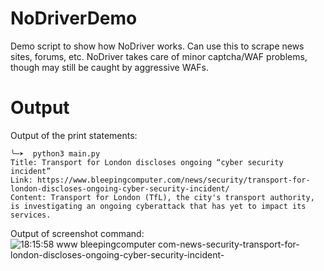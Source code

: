 # NoDriverDemo
Demo script to show how NoDriver works. Can use this to scrape news sites, forums, etc. NoDriver takes care of minor captcha/WAF problems, though may still be caught by aggressive WAFs.

# Output

Output of the print statements:
```
╰─➤  python3 main.py
Title: Transport for London discloses ongoing “cyber security incident”
Link: https://www.bleepingcomputer.com/news/security/transport-for-london-discloses-ongoing-cyber-security-incident/
Content: Transport for London (TfL), the city's transport authority, is investigating an ongoing cyberattack that has yet to impact its services.
```
Output of screenshot command:
![18:15:58 www bleepingcomputer com-news-security-transport-for-london-discloses-ongoing-cyber-security-incident-](https://github.com/user-attachments/assets/e1e027a7-9984-4e03-b4f3-c3c48f0b0594)
